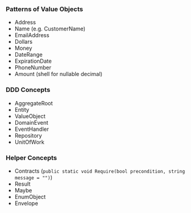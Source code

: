 ### Patterns of Value Objects

- Address
- Name (e.g. CustomerName)
- EmailAddress
- Dollars
- Money
- DateRange
- ExpirationDate
- PhoneNumber
- Amount (shell for nullable decimal)

### DDD Concepts

- AggregateRoot
- Entity
- ValueObject
- DomainEvent
- EventHandler
- Repository
- UnitOfWork

### Helper Concepts

- Contracts (`public static void Require(bool precondition, string message = "")`)
- Result
- Maybe
- EnumObject
- Envelope
